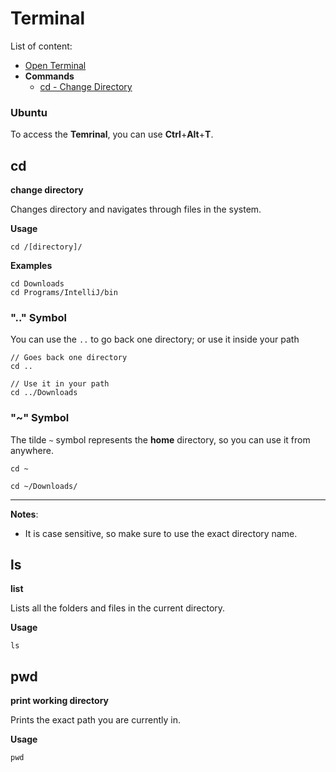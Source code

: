 # Terminal

List of content:
- [Open Terminal](#Ubuntu)
- **Commands**
    - [cd - Change Directory](#cd)


### Ubuntu
To access the **Temrinal**, you can use **Ctrl**+**Alt**+**T**.

## cd
**change directory**

Changes directory and navigates through files in the system.

**Usage**
```shell script
cd /[directory]/ 
```

**Examples**
```shell script
cd Downloads
cd Programs/IntelliJ/bin
```

### ".." Symbol

You can use the `..` to go back one directory; or use it inside your path
```shell script
// Goes back one directory
cd ..

// Use it in your path
cd ../Downloads 
```
### "~" Symbol
The tilde `~` symbol represents the **home** directory, so you can use it from anywhere.
 ```shell script
cd ~

cd ~/Downloads/
 ```
----
**Notes**:
- It is case sensitive, so make sure to use the exact directory name.


## ls
**list**

Lists all the folders and files in the current directory.

**Usage**
```shell script
ls
```

## pwd
**print working directory**

Prints the exact path you are currently in.

**Usage**
```shell script
pwd 
```


